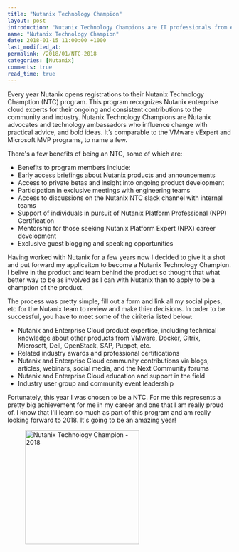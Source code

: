 ```yaml
---
title: "Nutanix Technology Champion"
layout: post
introduction: "Nutanix Technology Champions are IT professionals from every cloud, application and technology group. this year I am proud to have been selected as a Nutanix Technology Champion."
name: "Nutanix Technology Champion"
date: 2018-01-15 11:00:00 +1000
last_modified_at:
permalink: /2018/01/NTC-2018
categories: [Nutanix]
comments: true
read_time: true
---
```


Every year Nutanix opens registrations to their Nutanix Technology Chamption (NTC) program. This program recognizes Nutanix enterprise cloud experts for their ongoing and consistent contributions to the community and industry. Nutanix Technology Champions are Nutanix advocates and technology ambassadors who influence change with practical advice, and bold ideas. It’s comparable to the VMware vExpert and Microsoft MVP programs, to name a few.

There's a few benefits of being an NTC, some of which are:
* Benefits to program members include:
* Early access briefings about Nutanix products and announcements
* Access to private betas and insight into ongoing product development
* Participation in exclusive meetings with engineering teams
* Access to discussions on the Nutanix NTC slack channel with internal teams
* Support of individuals in pursuit of Nutanix Platform Professional (NPP) Certification
* Mentorship for those seeking Nutanix Platform Expert (NPX) career development
* Exclusive guest blogging and speaking opportunities

Having worked with Nutanix for a few years now I decided to give it a shot and put forward my applicaiton to become a Nutanix Technology Champion. I belive in the product and team behind the product so thought that what better way to be as involved as I can with Nutanix than to apply to be a chamption of the product.

The process was pretty simple, fill out a form and link all my social pipes, etc for the Nutanix team to review and make thier decisions.
In order to be successful, you have to meet some of the ciriteria listed below:
* Nutanix and Enterprise Cloud product expertise, including technical knowledge about other products from VMware, Docker, Citrix, Microsoft, Dell, OpenStack, SAP, Puppet, etc.
* Related industry awards and professional certifications
* Nutanix and Enterprise Cloud community contributions via blogs, articles, webinars, social media, and the Next Community forums
* Nutanix and Enterprise Cloud education and support in the field
* Industry user group and community event leadership 

Fortunately, this year I was chosen to be a NTC. For me this represents a pretty big achievement for me in my career and one that I am really proud of. I know that I'll learn so much as part of this program and am really looking forward to 2018. It's going to be an amazing year!



<figure>
  <img src="/images/NTC2018-lq.jpg" data-src="/images/NTC2018.jpg" alt="Nutanix Technology Champion - 2018" class="lazyload blur-up" width="256" height="256">
</figure>